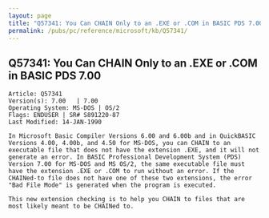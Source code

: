 ```yaml
---
layout: page
title: "Q57341: You Can CHAIN Only to an .EXE or .COM in BASIC PDS 7.00"
permalink: /pubs/pc/reference/microsoft/kb/Q57341/
---
```


## Q57341: You Can CHAIN Only to an .EXE or .COM in BASIC PDS 7.00

	Article: Q57341
	Version(s): 7.00   | 7.00
	Operating System: MS-DOS | OS/2
	Flags: ENDUSER | SR# S891220-87
	Last Modified: 14-JAN-1990
	
	In Microsoft Basic Compiler Versions 6.00 and 6.00b and in QuickBASIC
	Versions 4.00, 4.00b, and 4.50 for MS-DOS, you can CHAIN to an
	executable file that does not have the extension .EXE, and it will not
	generate an error. In BASIC Professional Development System (PDS)
	Version 7.00 for MS-DOS and MS OS/2, the same executable file must
	have the extension .EXE or .COM to run without an error. If the
	CHAINed-to file does not have one of these two extensions, the error
	"Bad File Mode" is generated when the program is executed.
	
	This new extension checking is to help you CHAIN to files that are
	most likely meant to be CHAINed to.
